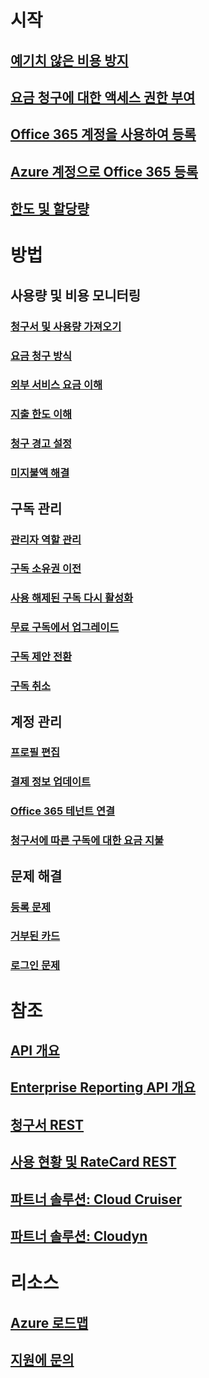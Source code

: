# 시작
## [예기치 않은 비용 방지](billing-getting-started.md)
## [요금 청구에 대한 액세스 권한 부여](billing-manage-access.md)
## [Office 365 계정을 사용하여 등록](billing-use-existing-office-365-account-azure-subscription.md)
## [Azure 계정으로 Office 365 등록](billing-use-existing-azure-account-for-office-365-subscription.md)
## [한도 및 할당량](../azure-subscription-service-limits.md?toc=/azure/billing/TOC.json)

# 방법
## 사용량 및 비용 모니터링
### [청구서 및 사용량 가져오기](billing-download-azure-invoice-daily-usage-date.md)
### [요금 청구 방식](billing-understand-your-bill.md)
### [외부 서비스 요금 이해](billing-understand-your-azure-marketplace-charges.md)
### [지출 한도 이해](billing-spending-limit.md)
### [청구 경고 설정](billing-set-up-alerts.md)
### [미지불액 해결](billing-azure-subscription-past-due-balance.md)

## 구독 관리
### [관리자 역할 관리](billing-add-change-azure-subscription-administrator.md)
### [구독 소유권 이전](billing-subscription-transfer.md)
### [사용 해제된 구독 다시 활성화](billing-subscription-become-disable.md)
### [무료 구독에서 업그레이드](billing-upgrade-azure-subscription.md)
### [구독 제안 전환](billing-how-to-switch-azure-offer.md)
### [구독 취소](billing-how-to-cancel-azure-subscription.md)
## 계정 관리
### [프로필 편집](billing-how-to-change-azure-account-profile.md)
### [결제 정보 업데이트](billing-how-to-change-credit-card.md)
### [Office 365 테넌트 연결](billing-add-office-365-tenant-to-azure-subscription.md)
### [청구서에 따른 구독에 대한 요금 지불](billing-how-to-pay-by-invoice.md)
## 문제 해결
### [등록 문제](billing-troubleshoot-azure-sign-up-issues.md)
### [거부된 카드](billing-credit-card-fails-during-azure-sign-up.md)
### [로그인 문제](billing-cannot-login-subscription.md)

# 참조
## [API 개요](billing-usage-rate-card-overview.md)
## [Enterprise Reporting API 개요](billing-enterprise-api.md)
## [청구서 REST](/rest/api/billing)
## [사용 현황 및 RateCard REST](https://msdn.microsoft.com/library/azure/1ea5b323-54bb-423d-916f-190de96c6a3c)
## [파트너 솔루션: Cloud Cruiser](billing-usage-rate-card-partner-solution-cloudcruiser.md)
## [파트너 솔루션: Cloudyn](billing-usage-rate-card-partner-solution-cloudyn.md)

# 리소스
## [Azure 로드맵](https://azure.microsoft.com/roadmap/)
## [지원에 문의](../azure-supportability/how-to-create-azure-support-request.md)

